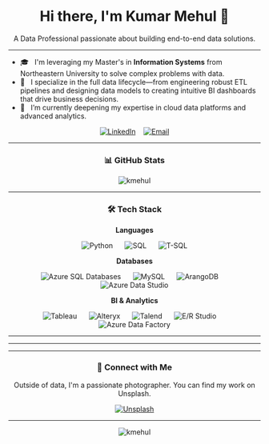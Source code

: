 <h1 align="center">Hi there, I'm Kumar Mehul 👋</h1>

<p align="center">
  A Data Professional passionate about building end-to-end data solutions.
</p>

---

- 🎓 &nbsp; I'm leveraging my Master's in **Information Systems** from Northeastern University to solve complex problems with data.
- 🔭 &nbsp; I specialize in the full data lifecycle—from engineering robust ETL pipelines and designing data models to creating intuitive BI dashboards that drive business decisions.
- 🌱 &nbsp; I’m currently deepening my expertise in cloud data platforms and advanced analytics.

<p align="center">
  <a href="https://www.linkedin.com/in/kmehul992/"><img src="https://img.shields.io/badge/LinkedIn-0077B5?style=plastic" alt="LinkedIn"/></a>
  &nbsp;&nbsp;
  <a href="mailto:kumar-mehul@outlook.com"><img src="https://img.shields.io/badge/Email-708090?style=plastic" alt="Email"/></a>
</p>

---

<h3 align="center">📊 GitHub Stats</h3>
<p align="center">
  <img align="center" src="https://github-readme-stats.vercel.app/api?username=kmehul&show_icons=true&locale=en&theme=tokyonight" alt="kmehul" />
</p>

---

<h3 align="center">🛠️ Tech Stack</h3>

<p align="center">
  <strong>Languages</strong>
</p>
<p align="center">
    <img src="https://img.shields.io/badge/Python-4B8BBE?style=plastic" alt="Python"/>
    &nbsp;&nbsp;&nbsp;&nbsp;
    <img src="https://img.shields.io/badge/SQL-C75F5F?style=plastic" alt="SQL"/>
    &nbsp;&nbsp;&nbsp;&nbsp;
    <img src="https://img.shields.io/badge/T--SQL-D98A61?style=plastic" alt="T-SQL"/>
</p>

<p align="center">
  <strong>Databases</strong>
</p>
<p align="center">
    <img src="https://img.shields.io/badge/Azure_SQL_Databases-5DA9E9?style=plastic" alt="Azure SQL Databases"/>
    &nbsp;&nbsp;&nbsp;&nbsp;
    <img src="https://img.shields.io/badge/MySQL-68A063?style=plastic" alt="MySQL"/>
    &nbsp;&nbsp;&nbsp;&nbsp;
    <img src="https://img.shields.io/badge/ArangoDB-8A9A5B?style=plastic" alt="ArangoDB"/>
    &nbsp;&nbsp;&nbsp;&nbsp;
    <img src="https://img.shields.io/badge/Azure_Data_Studio-737CA1?style=plastic" alt="Azure Data Studio"/>
</p>

<p align="center">
  <strong>BI & Analytics</strong>
</p>
<p align="center">
    <img src="https://img.shields.io/badge/Tableau-E97627?style=plastic" alt="Tableau"/>
    &nbsp;&nbsp;&nbsp;&nbsp;
    <img src="https://img.shields.io/badge/Alteryx-3D85C6?style=plastic" alt="Alteryx"/>
    &nbsp;&nbsp;&nbsp;&nbsp;
    <img src="https://img.shields.io/badge/Talend-B47480?style=plastic" alt="Talend"/>
    &nbsp;&nbsp;&nbsp;&nbsp;
    <img src="https://img.shields.io/badge/E/R_Studio-5F737C?style=plastic" alt="E/R Studio"/>
    &nbsp;&nbsp;&nbsp;&nbsp;
    <img src="https://img.shields.io/badge/Azure_Data_Factory-4A7C59?style=plastic" alt="Azure Data Factory"/>
</p>

---

---

---

<h3 align="center">🤝 Connect with Me</h3>
<p align="center">
Outside of data, I'm a passionate photographer. You can find my work on Unsplash.
<br/>
<p align="center">
  <a href="https://unsplash.com/@the_nemesis" target="_blank"><img src="https://img.shields.io/badge/Unsplash-4A4A4A?style=plastic" alt="Unsplash"/></a>
</p>
</p>

---

<p align="center">
  <img src="https://komarev.com/ghpvc/?username=kmehul&label=Profile%20Visitors&color=blueviolet" alt="kmehul" />
</p>
